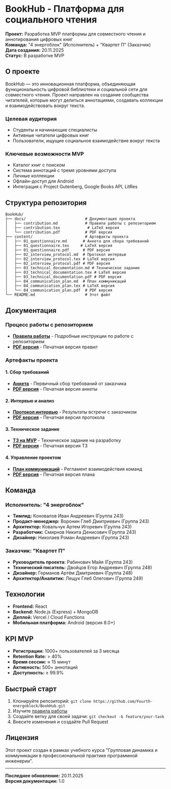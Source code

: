# BookHub - Платформа для социального чтения

**Проект:** Разработка MVP платформы для совместного чтения и аннотирования цифровых книг  
**Команда:** "4 энергоблок" (Исполнитель) + "Квартет П" (Заказчик)  
**Дата создания:** 20.11.2025  
**Статус:** В разработке MVP

## О проекте

BookHub — это инновационная платформа, объединяющая функциональность цифровой библиотеки и социальной сети для совместного чтения. Проект направлен на создание сообщества читателей, которые могут делиться аннотациями, создавать коллекции и взаимодействовать вокруг текста.

### Целевая аудитория
- Студенты и начинающие специалисты
- Активные читатели цифровых книг
- Пользователи, ищущие социальное взаимодействие вокруг текста

### Ключевые возможности MVP
- Каталог книг с поиском
- Система аннотаций с тремя уровнями доступа
- Личные коллекции
- Офлайн-доступ для Android
- Интеграция с Project Gutenberg, Google Books API, LitRes

## Структура репозитория

```
BookHub/
├── docs/                          # Документация проекта
│   ├── contribution.md            # Правила работы с репозиторием
│   ├── contribution.tex            # LaTeX версия
│   └── contribution.pdf           # PDF версия
├── content/                       # Артефакты проекта
│   ├── 01_questionnaire.md       # Анкета для сбора требований
│   ├── 01_questionnaire.tex     # LaTeX версия
│   ├── 01_questionnaire.pdf      # PDF версия
│   ├── 02_interview_protocol.md  # Протокол интервью
│   ├── 02_interview_protocol.tex # LaTeX версия
│   ├── 02_interview_protocol.pdf # PDF версия
│   ├── 03_technical_documentation.md # Техническое задание
│   ├── 03_technical_documentation.tex # LaTeX версия
│   ├── 03_technical_documentation.pdf # PDF версия
│   ├── 04_communication_plan.md  # План коммуникаций
│   ├── 04_communication_plan.tex # LaTeX версия
│   └── 04_communication_plan.pdf  # PDF версия
└── README.md                      # Этот файл
```

## Документация

### Процесс работы с репозиторием
- **[Правила работы](docs/contribution.md)** - Подробные инструкции по работе с репозиторием
- **[PDF версия](docs/contribution.pdf)** - Печатная версия правил

### Артефакты проекта

#### 1. Сбор требований
- **[Анкета](content/01_questionnaire.md)** - Первичный сбор требований от заказчика
- **[PDF версия](content/01_questionnaire.pdf)** - Печатная версия анкеты

#### 2. Интервью и анализ
- **[Протокол интервью](content/02_interview_protocol.md)** - Результаты встречи с заказчиком
- **[PDF версия](content/02_interview_protocol.pdf)** - Печатная версия протокола

#### 3. Техническое задание
- **[ТЗ на MVP](content/03_technical_documentation.md)** - Техническое задание на разработку
- **[PDF версия](content/03_technical_documentation.pdf)** - Печатная версия ТЗ

#### 4. Управление проектом
- **[План коммуникаций](content/04_communication_plan.md)** - Регламент взаимодействия команд
- **[PDF версия](content/04_communication_plan.pdf)** - Печатная версия плана

## Команда

### Исполнитель: "4 энергоблок"
- **Тимлид:** Коновалов Иван Андреевич (Группа 243)
- **Продакт-менеджер:** Воронин Глеб Дмитриевич (Группа 243)
- **Архитектор:** Ковальчук Артем Игоревич (Группа 243)
- **Разработчик:** Смирнов Никита Денисович (Группа 243)
- **Дизайнер:** Николаев Роман Андреевич (Группа 243)

### Заказчик: "Квартет П"
- **Руководитель проекта:** Рабинович Майя (Группа 243)
- **Технический писатель:** Двойцов Егор Андреевич (Группа 248)
- **Дизайнер:** Германов Артём Дмитриевич (Группа 248)
- **Архитектор/Аналитик:** Лещук Глеб Олегович (Группа 249)

## Технологии

- **Frontend:** React
- **Backend:** Node.js (Express) + MongoDB
- **Деплой:** Vercel / Cloud Functions
- **Мобильная платформа:** Android (версия 8.0+)

## KPI MVP

- **Регистрации:** 1000+ пользователей за 3 месяца
- **Retention Rate:** > 40%
- **Время сессии:** ≈ 15 минут
- **Активность:** 500+ аннотаций
- **Доступность:** ≥ 99.9%

## Быстрый старт

1. Клонируйте репозиторий: `git clone https://github.com/Fourth-energoblock/BookHub.git`
2. Изучите [правила работы](docs/contribution.md)
3. Создайте ветку для своей задачи: `git checkout -b feature/your-task`
4. Внесите изменения и создайте Pull Request

## Лицензия

Этот проект создан в рамках учебного курса "Групповая динамика и коммуникации в профессиональной практике программной инженерии".

---

**Последнее обновление:** 20.11.2025  
**Версия документации:** 1.0